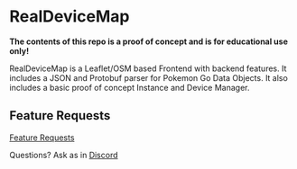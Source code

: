 # RealDeviceMap 

<strong>The contents of this repo is a proof of concept and is for educational use only!</strong>

RealDeviceMap is a Leaflet/OSM based Frontend with backend features. It includes a JSON and Protobuf parser for Pokemon Go Data Objects.
It also includes a basic proof of concept Instance and Device Manager.

## Feature Requests

[Feature Requests](https://github.com/RealDeviceMap/RealDeviceMap/issues?q=is%3Aissue+is%3Aopen+label%3Aenhancement)

Questions? Ask as in [Discord](https://discord.gg/q2aXaGP)
